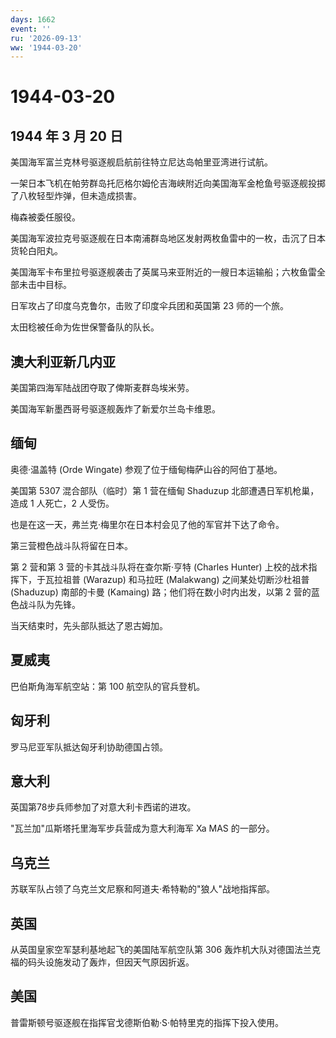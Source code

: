 ```yaml
---
days: 1662
event: ''
ru: '2026-09-13'
ww: '1944-03-20'
---
```


# 1944-03-20

## 1944 年 3 月 20 日

美国海军富兰克林号驱逐舰启航前往特立尼达岛帕里亚湾进行试航。

一架日本飞机在帕劳群岛托厄格尔姆伦吉海峡附近向美国海军金枪鱼号驱逐舰投掷了八枚轻型炸弹，但未造成损害。

梅森被委任服役。

美国海军波拉克号驱逐舰在日本南浦群岛地区发射两枚鱼雷中的一枚，击沉了日本货轮白阳丸。

美国海军卡布里拉号驱逐舰袭击了英属马来亚附近的一艘日本运输船；六枚鱼雷全部未击中目标。

日军攻占了印度乌克鲁尔，击败了印度伞兵团和英国第 23 师的一个旅。

太田稔被任命为佐世保警备队的队长。

## 澳大利亚新几内亚

美国第四海军陆战团夺取了俾斯麦群岛埃米劳。

美国海军新墨西哥号驱逐舰轰炸了新爱尔兰岛卡维恩。

## 缅甸

奥德·温盖特 (Orde Wingate) 参观了位于缅甸梅萨山谷的阿伯丁基地。

美国第 5307 混合部队（临时）第 1 营在缅甸 Shaduzup
北部遭遇日军机枪巢，造成 1 人死亡，2 人受伤。

也是在这一天，弗兰克·梅里尔在日本村会见了他的军官并下达了命令。

第三营橙色战斗队将留在日本。

第 2 营和第 3 营的卡其战斗队将在查尔斯·亨特 (Charles Hunter)
上校的战术指挥下，于瓦拉祖普 (Warazup) 和马拉旺 (Malakwang)
之间某处切断沙杜祖普 (Shaduzup) 南部的卡曼 (Kamaing)
路；他们将在数小时内出发，以第 2 营的蓝色战斗队为先锋。

当天结束时，先头部队抵达了恩古姆加。

## 夏威夷

巴伯斯角海军航空站：第 100 航空队的官兵登机。

## 匈牙利

罗马尼亚军队抵达匈牙利协助德国占领。

## 意大利

英国第78步兵师参加了对意大利卡西诺的进攻。

"瓦兰加"瓜斯塔托里海军步兵营成为意大利海军 Xa MAS 的一部分。

## 乌克兰

苏联军队占领了乌克兰文尼察和阿道夫·希特勒的"狼人"战地指挥部。

## 英国

从英国皇家空军瑟利基地起飞的美国陆军航空队第 306
轰炸机大队对德国法兰克福的码头设施发动了轰炸，但因天气原因折返。

## 美国

普雷斯顿号驱逐舰在指挥官戈德斯伯勒·S·帕特里克的指挥下投入使用。
